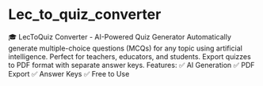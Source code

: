 # Lec_to_quiz_converter
🎓 LecToQuiz Converter - AI-Powered Quiz Generator  Automatically generate multiple-choice questions (MCQs) for any topic  using artificial intelligence. Perfect for teachers, educators, and  students. Export quizzes to PDF format with separate answer keys.  Features: ✅ AI Generation ✅ PDF Export ✅ Answer Keys ✅ Free to Use
